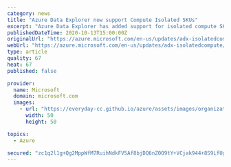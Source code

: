 ```yaml
---
category: news
title: "Azure Data Explorer now support Compute Isolated SKUs"
excerpt: "Azure Data Explorer has added support for isolated compute SKU and ready for deployment."
publishedDateTime: 2020-10-13T15:00:00Z
originalUrl: "https://azure.microsoft.com/en-us/updates/adx-isolatedcompute/"
webUrl: "https://azure.microsoft.com/en-us/updates/adx-isolatedcompute/"
type: article
quality: 67
heat: 67
published: false

provider:
  name: Microsoft
  domain: microsoft.com
  images:
    - url: "https://everyday-cc.github.io/azure/assets/images/organizations/microsoft.com-50x50.jpg"
      width: 50
      height: 50

topics:
  - Azure

secured: "zc1q2l1g+Qg2MppWfM7RuihNdkFV5Af8bjDQ6nZ0O9tY+VCjak944+8S9LfUgpZPYOIr0K37Bm1WhNklDzgX0Miik1tax+FscvAJ+9cfRR8eg2D2+dYrLhn+gcKpvtfZQLR/jyBjbFgG/X9DUf1Hjq6xz61qNHKhCyZtS52isyaCKRvurmXV5OupB9Rj/7ZqEZuf9L18N111t8Czzp64nqGIG4i+jtG8yGJU3MMiCTsWczTtPva+fcEGIEYQwpMDmeibFSrc7l2wxwj4xYinOB27tBRcdTssGJ5kHGUboPybwUBiz5v3oqko0OUZrpTNM3U1ZcHrNIG37tbSF4n+S7DfAXqvXtplAdFuv2xwfCw=;+LTrKE0Yv5LKccOJ02NFCw=="
---
```


